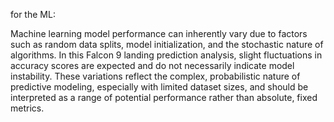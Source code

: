 for the ML:

Machine learning model performance can inherently vary due to factors such as random data splits, model initialization, and the stochastic nature of algorithms. In this Falcon 9 landing prediction analysis, slight fluctuations in accuracy scores are expected and do not necessarily indicate model instability. These variations reflect the complex, probabilistic nature of predictive modeling, especially with limited dataset sizes, and should be interpreted as a range of potential performance rather than absolute, fixed metrics.
